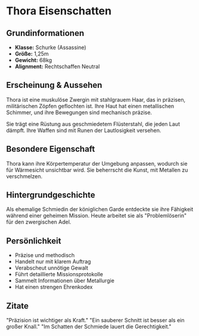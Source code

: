 # Thora Eisenschatten

## Grundinformationen
- **Klasse:** Schurke (Assassine)
- **Größe:** 1,25m
- **Gewicht:** 68kg
- **Alignment:** Rechtschaffen Neutral

## Erscheinung & Aussehen
Thora ist eine muskulöse Zwergin mit stahlgrauem Haar, das in präzisen, militärischen Zöpfen geflochten ist. Ihre Haut hat einen metallischen Schimmer, und ihre Bewegungen sind mechanisch präzise.

Sie trägt eine Rüstung aus geschmiedetem Flüsterstahl, die jeden Laut dämpft. Ihre Waffen sind mit Runen der Lautlosigkeit versehen.

## Besondere Eigenschaft
Thora kann ihre Körpertemperatur der Umgebung anpassen, wodurch sie für Wärmesicht unsichtbar wird. Sie beherrscht die Kunst, mit Metallen zu verschmelzen.

## Hintergrundgeschichte
Als ehemalige Schmiedin der königlichen Garde entdeckte sie ihre Fähigkeit während einer geheimen Mission. Heute arbeitet sie als "Problemlöserin" für den zwergischen Adel.

## Persönlichkeit
- Präzise und methodisch
- Handelt nur mit klarem Auftrag
- Verabscheut unnötige Gewalt
- Führt detaillierte Missionsprotokolle
- Sammelt Informationen über Metallurgie
- Hat einen strengen Ehrenkodex

## Zitate
"Präzision ist wichtiger als Kraft."
"Ein sauberer Schnitt ist besser als ein großer Knall."
"Im Schatten der Schmiede lauert die Gerechtigkeit."